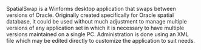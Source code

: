 SpatialSwap is a Winforms desktop application that swaps between versions of Oracle.  Originally created specifically for Oracle spatial database, it could be used without much adjustment to manage multiple versions of any application set in which it is necessary to have multiple versions maintained on a single PC.  Administration is done using an XML file which may be edited directly to customize the application to suit needs.
